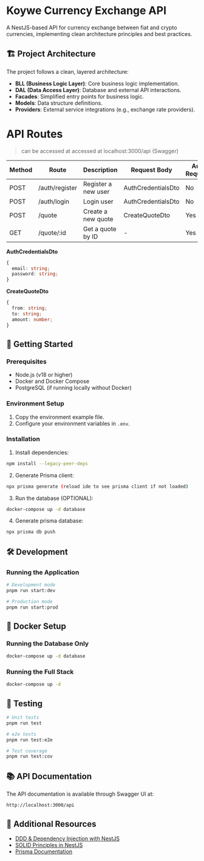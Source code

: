 # Koywe Currency Exchange API

A NestJS-based API for currency exchange between fiat and crypto currencies, implementing clean architecture principles and best practices.

## 🏗️ Project Architecture

The project follows a clean, layered architecture:

- **BLL (Business Logic Layer)**: Core business logic implementation.
- **DAL (Data Access Layer)**: Database and external API interactions.
- **Facades**: Simplified entry points for business logic.
- **Models**: Data structure definitions.
- **Providers**: External service integrations (e.g., exchange rate providers).

# API Routes

> can be accessed at accessed at localhost:3000/api (Swagger)

| Method | Route          | Description         | Request Body       | Auth Required |
| ------ | -------------- | ------------------- | ------------------ | ------------- |
| POST   | /auth/register | Register a new user | AuthCredentialsDto | No            |
| POST   | /auth/login    | Login user          | AuthCredentialsDto | No            |
| POST   | /quote         | Create a new quote  | CreateQuoteDto     | Yes           |
| GET    | /quote/:id     | Get a quote by ID   | -                  | Yes           |

**AuthCredentialsDto**

```typescript
{
  email: string;
  password: string;
}
```

**CreateQuoteDto**

```typescript
{
  from: string;
  to: string;
  amount: number;
}
```

## 🚀 Getting Started

### Prerequisites

- Node.js (v18 or higher)
- Docker and Docker Compose
- PostgreSQL (if running locally without Docker)

### Environment Setup

1. Copy the environment example file.
2. Configure your environment variables in `.env`.

### Installation

1. Install dependencies:

```bash
npm install --legacy-peer-deps
```

2. Generate Prisma client:

```bash
npx prisma generate (reload ide to see prisma client if not loaded)
```

3. Run the database (OPTIONAL):

```bash
docker-compose up -d database
```

4. Generate prisma database:

```bash
npx prisma db push
```

## 🛠️ Development

### Running the Application

```bash
# Development mode
pnpm run start:dev

# Production mode
pnpm run start:prod
```

## 🐳 Docker Setup

### Running the Database Only

```bash
docker-compose up -d database
```

### Running the Full Stack

```bash
docker-compose up -d
```

## 🧪 Testing

```bash
# Unit tests
pnpm run test

# e2e tests
pnpm run test:e2e

# Test coverage
pnpm run test:cov
```

## 📚 API Documentation

The API documentation is available through Swagger UI at:

```
http://localhost:3000/api
```

## 📖 Additional Resources

- [DDD & Dependency Injection with NestJS](https://dev.to/trickaugusto/ddd-dependency-injection-e-facade-com-nestjs-525c)
- [SOLID Principles in NestJS](https://mugan86.medium.com/nestjs-aplicando-solid-357b80d4245c)
- [Prisma Documentation](https://docs.nestjs.com/recipes/prisma)
